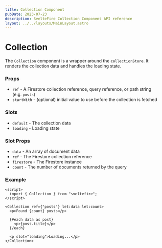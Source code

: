 ```yaml
---
title: Collection Component
pubDate: 2023-07-23
description: SvelteFire Collection Component API reference
layout: ../../layouts/MainLayout.astro
---
```


# Collection

The `Collection` component is a wrapper around the `collectionStore`. It renders the collection data and handles the loading state.

### Props

- `ref` - A Firestore collection reference, query reference, or path string (e.g. `posts`)
- `startWith` - (optional) initial value to use before the collection is fetched

### Slots

- `default` - The collection data
- `loading` - Loading state

### Slot Props

- `data` - An array of document data
- `ref` - The Firestore collection reference
- `firestore` - The Firestore instance
- `count` - The number of documents returned by the query

### Example

```svelte
<script>
  import { Collection } from "sveltefire";
</script>

<Collection ref={"posts"} let:data let:count>
  <p>Found {count} posts</p>

  {#each data as post}
    <p>{post.title}</p>
  {/each}

  <p slot="loading">Loading...</p>
</Collection>
```
